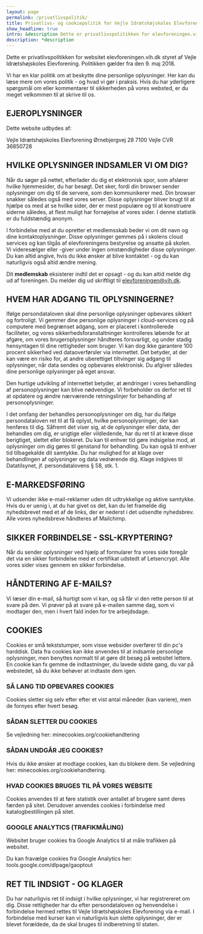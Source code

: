 ```yaml
---
layout: page
permalink: /privatlivspolitik/
title: Privatlivs- og cookiepolitik for Vejle Idrætshøjskoles Elevforening
show_headline: true
intro: &description Dette er privatlivspolitikken for elevforeningen.vih.dk. Politikken gælder fra den 9. maj 2018.
description: *description
---
```


Dette er privatlivspolitikken for websitet elevforeningen.vih.dk styret af Vejle Idrætshøjskoles Elevforening. Politikken gælder fra den 9. maj 2018.

Vi har en klar politik om at beskytte dine personlige oplysninger. Her kan du læse mere om vores politik - og hvad vi gør i praksis. Hvis du har yderligere spørgsmål om eller kommentarer til sikkerheden på vores websted, er du meget velkommen til at skrive til os.

## EJEROPLYSNINGER

Dette website udbydes af:

Vejle Idrætshøjskoles Elevforening
Ørnebjergvej 28
7100 Vejle
CVR 36850728

## HVILKE OPLYSNINGER INDSAMLER VI OM DIG?

Når du søger på nettet, efterlader du dig et elektronisk spor, som afslører hvilke hjemmesider, du har besøgt. Det sker, fordi din browser sender oplysninger om dig til de servere, som den kommunikerer med. Din browser snakker således også med vores server. Disse oplysninger bliver brugt til at hjælpe os med at se hvilke sider, der er mest populære og til at konstruere siderne således, at flest muligt har fornøjelse af vores sider. I denne statistik er du fuldstændig anonym.

I forbindelse med at du opretter et medlemsskab beder vi om dit navn og dine kontaktoplysninger. Disse oplysninger gemmes på i skolens cloud services og kan tilgås af elevforeningens bestyrelse og ansatte på skolen. Vi videresælger eller -giver under ingen omstændigheder disse oplysninger. Du kan altid angive, hvis du ikke ønsker at blive kontaktet - og du kan naturligvis også altid ændre mening.

Dit **medlemskab** eksisterer indtil det er opsagt - og du kan altid melde dig ud af foreningen. Du melder dig ud skriftligt til elevforeningen@vih.dk.

## HVEM HAR ADGANG TIL OPLYSNINGERNE?

Ifølge persondataloven skal dine personlige oplysninger opbevares sikkert og fortroligt. Vi gemmer dine personlige oplysninger i cloud-services og på computere med begrænset adgang, som er placeret i kontrollerede faciliteter, og vores sikkerhedsforanstaltninger kontrolleres løbende for at afgøre, om vores brugeroplysninger håndteres forsvarligt, og under stadig hensyntagen til dine rettigheder som bruger. Vi kan dog ikke garantere 100 procent sikkerhed ved dataoverførsler via internettet. Det betyder, at der kan være en risiko for, at andre uberettiget tiltvinger sig adgang til oplysninger, når data sendes og opbevares elektronisk. Du afgiver således dine personlige oplysninger på eget ansvar.

Den hurtige udvikling af internettet betyder, at ændringer i vores behandling af personoplysninger kan blive nødvendige. Vi forbeholder os derfor ret til at opdatere og ændre nærværende retningslinjer for behandling af personoplysninger.

I det omfang der behandles personoplysninger om dig, har du ifølge persondataloven ret til at få oplyst, hvilke personoplysninger, der kan henføres til dig. Såfremt det viser sig, at de oplysninger eller data, der behandles om dig, er urigtige eller vildledende, har du ret til at kræve disse berigtiget, slettet eller blokeret. Du kan til enhver tid gøre indsigelse mod, at oplysninger om dig gøres til genstand for behandling. Du kan også til enhver tid tilbagekalde dit samtykke. Du har mulighed for at klage over behandlingen af oplysninger og data vedrørende dig. Klage indgives til Datatilsynet, jf. persondatalovens § 58, stk. 1.

## E-MARKEDSFØRING

Vi udsender ikke e-mail-reklamer uden dit udtrykkelige og aktive samtykke. Hvis du er uenig i, at du har givet os det, kan du let framelde dig nyhedsbrevet med et af de links, der er nederst i det udsendte nyhedsbrev. Alle vores nyhedsbreve håndteres af Mailchimp.

## SIKKER FORBINDELSE - SSL-KRYPTERING?

Når du sender oplysninger ved hjælp af formularer fra vores side foregår det via en sikker forbindelse med et certifikat udstedt af Letsencrypt. Alle vores sider vises gennem en sikker forbindelse.

## HÅNDTERING AF E-MAILS?

Vi læser din e-mail, så hurtigt som vi kan, og så får vi den rette person til at svare på den. Vi prøver på at svare på e-mailen samme dag, som vi modtager den, men i hvert fald inden for tre arbejdsdage.

## COOKIES

Cookies er små tekststumper, som visse websider overfører til din pc's harddisk. Data fra cookies kan ikke anvendes til at indsamle personlige oplysninger, men benyttes normalt til at gøre dit besøg på websitet lettere. En cookie kan fx gemme de indtastninger, du lavede sidste gang, du var på webstedet, så du ikke behøver at indtaste dem igen.

### SÅ LANG TID OPBEVARES COOKIES

Cookies sletter sig selv efter efter et vist antal måneder (kan variere), men de fornyes efter hvert besøg.

### SÅDAN SLETTER DU COOKIES

Se vejledning her: minecookies.org/cookiehandtering

### SÅDAN UNDGÅR JEG COOKIES?

Hvis du ikke ønsker at modtage cookies, kan du blokere dem. Se vejledning her: minecookies.org/cookiehandtering.

### HVAD COOKIES BRUGES TIL PÅ VORES WEBSITE

Cookies anvendes til at føre statistik over antallet af brugere samt deres færden på sitet. Derudover anvendes cookies i forbindelse med katalogbestillingen på sitet.

### GOOGLE ANALYTICS (TRAFIKMÅLING)

Websitet bruger cookies fra Google Analytics til at måle trafikken på websitet.

Du kan fravælge cookies fra Google Analytics her: tools.google.com/dlpage/gaoptout

## RET TIL INDSIGT - OG KLAGER

Du har naturligvis ret til indsigt i hvilke oplysninger, vi har registrereret om dig. Disse rettigheder har du efter persondataloven og henvendelse i forbindelse hermed rettes til Vejle Idrætshøjskoles Elevforening via e-mail. I forbindelse med kurser kan vi naturligvis kun slette oplysninger, der er blevet forældede, da de skal bruges til indberetning til staten.
